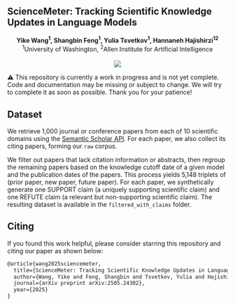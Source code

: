 ## ScienceMeter: Tracking Scientific Knowledge Updates in Language Models

<div align="center">
  <b>Yike Wang<sup>1</sup>, Shangbin Feng<sup>1</sup>, Yulia Tsvetkov<sup>1</sup>, Hannaneh Hajishirzi<sup>1</sup><sup>2</sup></b>
  <br>
  <sup>1</sup>University of Washington, <sup>2</sup>Allen Institute for Artificial Intelligence
  <br><br>
  <a href=""><img src="https://img.shields.io/badge/Paper-arXiv-orange"></a>
</div>

⚠️ This repository is currently a work in progress and is not yet complete. Code and documentation may be missing or subject to change. We will try to complete it as soon as possible. Thank you for your patience!

## Dataset
We retrieve 1,000 journal or conference papers from each of 10 scientific domains using the [Semantic Scholar API](https://www.semanticscholar.org/product/api#api-key-form). For each paper, we also collect its citing papers, forming our `raw` corpus.

We filter out papers that lack citation information or abstracts, then regroup the remaining papers based on the knowledge cutoff date of a given model and the publication dates of the papers. This process yields 5,148 triplets of (prior paper, new paper, future paper). For each paper, we synthetically generate one SUPPORT claim (a uniquely supporting scientific claim) and one REFUTE claim (a relevant but non-supporting scientific claim). The resulting dataset is available in the `filtered_with_claims` folder.

## Citing
If you found this work helpful, please consider starring this repository and citing our paper as shown below:
```latex
@article{wang2025sciencemeter,
  title={ScienceMeter: Tracking Scientific Knowledge Updates in Language Models},
  author={Wang, Yike and Feng, Shangbin and Tsvetkov, Yulia and Hajishirzi, Hannaneh},
  journal={arXiv preprint arXiv:2505.24302},
  year={2025}
}
